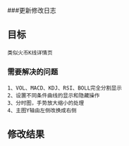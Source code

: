 ###更新修改日志

## 目标
    
    类似火币K线详情页
    
    
### 需要解决的问题
    1、VOL、MACD、KDJ、RSI、BOLL完全分割显示
    2、设置不同条件曲线的显示和隐藏操作
    3、分时图，手势放大缩小的处理
    4、主图Y轴由左侧改换成右侧
    
    
## 修改结果